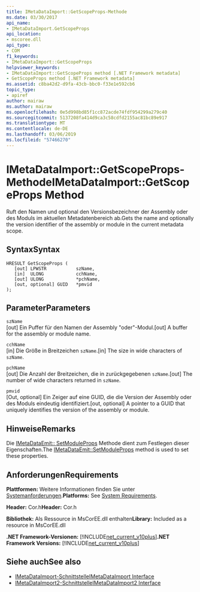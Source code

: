 ```yaml
---
title: IMetaDataImport::GetScopeProps-Methode
ms.date: 03/30/2017
api_name:
- IMetaDataImport.GetScopeProps
api_location:
- mscoree.dll
api_type:
- COM
f1_keywords:
- IMetaDataImport::GetScopeProps
helpviewer_keywords:
- IMetaDataImport::GetScopeProps method [.NET Framework metadata]
- GetScopeProps method [.NET Framework metadata]
ms.assetid: c8ba42d2-d9fa-43cb-bbc0-f33e1e592cb6
topic_type:
- apiref
author: mairaw
ms.author: mairaw
ms.openlocfilehash: 0e5d998bd85f1cc872acde74fdf954299a279c40
ms.sourcegitcommit: 5137208fa414d9ca3c58cdfd2155ac81bc89e917
ms.translationtype: MT
ms.contentlocale: de-DE
ms.lasthandoff: 03/06/2019
ms.locfileid: "57466270"
---
```

# <a name="imetadataimportgetscopeprops-method"></a><span data-ttu-id="d62ea-102">IMetaDataImport::GetScopeProps-Methode</span><span class="sxs-lookup"><span data-stu-id="d62ea-102">IMetaDataImport::GetScopeProps Method</span></span>
<span data-ttu-id="d62ea-103">Ruft den Namen und optional den Versionsbezeichner der Assembly oder des Moduls im aktuellen Metadatenbereich ab.</span><span class="sxs-lookup"><span data-stu-id="d62ea-103">Gets the name and optionally the version identifier of the assembly or module in the current metadata scope.</span></span>  
  
## <a name="syntax"></a><span data-ttu-id="d62ea-104">Syntax</span><span class="sxs-lookup"><span data-stu-id="d62ea-104">Syntax</span></span>  
  
```  
HRESULT GetScopeProps (  
   [out] LPWSTR           szName,  
   [in]  ULONG            cchName,  
   [out] ULONG            *pchName,  
   [out, optional] GUID   *pmvid  
);  
```  
  
## <a name="parameters"></a><span data-ttu-id="d62ea-105">Parameter</span><span class="sxs-lookup"><span data-stu-id="d62ea-105">Parameters</span></span>  
 `szName`  
 <span data-ttu-id="d62ea-106">[out] Ein Puffer für den Namen der Assembly "oder"-Modul.</span><span class="sxs-lookup"><span data-stu-id="d62ea-106">[out] A buffer for the assembly or module name.</span></span>  
  
 `cchName`  
 <span data-ttu-id="d62ea-107">[in] Die Größe in Breitzeichen `szName`.</span><span class="sxs-lookup"><span data-stu-id="d62ea-107">[in] The size in wide characters of `szName`.</span></span>  
  
 `pchName`  
 <span data-ttu-id="d62ea-108">[out] Die Anzahl der Breitzeichen, die in zurückgegebenen `szName`.</span><span class="sxs-lookup"><span data-stu-id="d62ea-108">[out] The number of wide characters returned in `szName`.</span></span>  
  
 `pmvid`  
 <span data-ttu-id="d62ea-109">[Out, optional] Ein Zeiger auf eine GUID, die die Version der Assembly oder des Moduls eindeutig identifiziert.</span><span class="sxs-lookup"><span data-stu-id="d62ea-109">[out, optional] A pointer to a GUID that uniquely identifies the version of the assembly or module.</span></span>  
  
## <a name="remarks"></a><span data-ttu-id="d62ea-110">Hinweise</span><span class="sxs-lookup"><span data-stu-id="d62ea-110">Remarks</span></span>  
 <span data-ttu-id="d62ea-111">Die [IMetaDataEmit:: SetModuleProps](../../../../docs/framework/unmanaged-api/metadata/imetadataemit-setmoduleprops-method.md) Methode dient zum Festlegen dieser Eigenschaften.</span><span class="sxs-lookup"><span data-stu-id="d62ea-111">The [IMetaDataEmit::SetModuleProps](../../../../docs/framework/unmanaged-api/metadata/imetadataemit-setmoduleprops-method.md) method is used to set these properties.</span></span>  
  
## <a name="requirements"></a><span data-ttu-id="d62ea-112">Anforderungen</span><span class="sxs-lookup"><span data-stu-id="d62ea-112">Requirements</span></span>  
 <span data-ttu-id="d62ea-113">**Plattformen:** Weitere Informationen finden Sie unter [Systemanforderungen](../../../../docs/framework/get-started/system-requirements.md).</span><span class="sxs-lookup"><span data-stu-id="d62ea-113">**Platforms:** See [System Requirements](../../../../docs/framework/get-started/system-requirements.md).</span></span>  
  
 <span data-ttu-id="d62ea-114">**Header:** Cor.h</span><span class="sxs-lookup"><span data-stu-id="d62ea-114">**Header:** Cor.h</span></span>  
  
 <span data-ttu-id="d62ea-115">**Bibliothek:** Als Ressource in MsCorEE.dll enthalten</span><span class="sxs-lookup"><span data-stu-id="d62ea-115">**Library:** Included as a resource in MsCorEE.dll</span></span>  
  
 <span data-ttu-id="d62ea-116">**.NET Framework-Versionen:** [!INCLUDE[net_current_v10plus](../../../../includes/net-current-v10plus-md.md)]</span><span class="sxs-lookup"><span data-stu-id="d62ea-116">**.NET Framework Versions:** [!INCLUDE[net_current_v10plus](../../../../includes/net-current-v10plus-md.md)]</span></span>  
  
## <a name="see-also"></a><span data-ttu-id="d62ea-117">Siehe auch</span><span class="sxs-lookup"><span data-stu-id="d62ea-117">See also</span></span>
- [<span data-ttu-id="d62ea-118">IMetaDataImport-Schnittstelle</span><span class="sxs-lookup"><span data-stu-id="d62ea-118">IMetaDataImport Interface</span></span>](../../../../docs/framework/unmanaged-api/metadata/imetadataimport-interface.md)
- [<span data-ttu-id="d62ea-119">IMetaDataImport2-Schnittstelle</span><span class="sxs-lookup"><span data-stu-id="d62ea-119">IMetaDataImport2 Interface</span></span>](../../../../docs/framework/unmanaged-api/metadata/imetadataimport2-interface.md)
